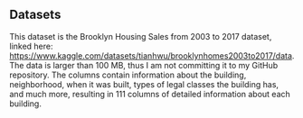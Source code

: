 ## Datasets

This dataset is the Brooklyn Housing Sales from 2003 to 2017 dataset, linked here: https://www.kaggle.com/datasets/tianhwu/brooklynhomes2003to2017/data. The data is larger than 100 MB, thus I am not committing it to my GitHub repository. The columns contain information about the building, neighborhood, when it was built, types of legal classes the building has, and much more, resulting in 111 columns of detailed information about each building.


